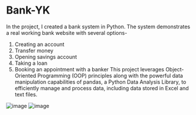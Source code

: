 # Bank-YK
In the project, I created a bank system in Python.
The system demonstrates a real working bank website with several options-
1. Creating an account
2. Transfer money
3. Opening savings account
4. Taking a loan
5. Booking an appointment with a banker
This project leverages Object-Oriented Programming (OOP) principles along with the powerful data manipulation capabilities of pandas, a Python Data Analysis Library, to efficiently manage and process data, including data stored in Excel and text files.

![image](https://github.com/yaelkeidar/Bank-YK/assets/154610976/28cb8e7c-6cde-4269-9d19-9b77cfaf7a97)
![image](https://github.com/yaelkeidar/Bank-YK/assets/154610976/9210a529-4858-4b44-97e2-898f71a3f6d3)
